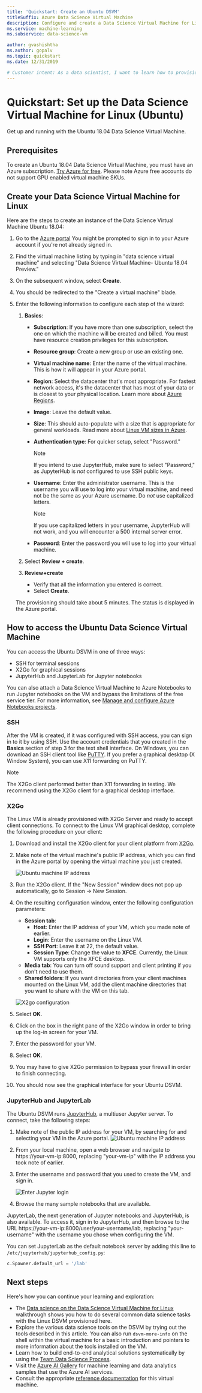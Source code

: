 ```yaml
---
title: 'Quickstart: Create an Ubuntu DSVM'
titleSuffix: Azure Data Science Virtual Machine 
description: Configure and create a Data Science Virtual Machine for Linux (Ubuntu) to do analytics and machine learning.
ms.service: machine-learning
ms.subservice: data-science-vm

author: gvashishtha
ms.author: gopalv
ms.topic: quickstart
ms.date: 12/31/2019

# Customer intent: As a data scientist, I want to learn how to provision the Linux DSVM so that I can move my existing workflow to the cloud.
---
```


# Quickstart: Set up the Data Science Virtual Machine for Linux (Ubuntu)

Get up and running with the Ubuntu 18.04 Data Science Virtual Machine.

## Prerequisites

To create an Ubuntu 18.04 Data Science Virtual Machine, you must have an Azure subscription. [Try Azure for free](https://azure.com/free).
Please note Azure free accounts do not support GPU enabled virtual machine SKUs.

## Create your Data Science Virtual Machine for Linux

Here are the steps to create an instance of the Data Science Virtual Machine Ubuntu 18.04:

1. Go to the [Azure portal](https://portal.azure.com) You might be prompted to sign in to your Azure account if you're not already signed in.
1. Find the virtual machine listing by typing in "data science virtual machine" and selecting "Data Science Virtual Machine- Ubuntu 18.04 Preview."

1. On the subsequent window, select **Create**.

1. You should be redirected to the "Create a virtual machine" blade.
   
1. Enter the following information to configure each step of the wizard:

    1. **Basics**:
    
       * **Subscription**: If you have more than one subscription, select the one on which the machine will be created and billed. You must have resource creation privileges for this subscription.
       * **Resource group**: Create a new group or use an existing one.
       * **Virtual machine name**: Enter the name of the virtual machine. This is how it will appear in your Azure portal.
       * **Region**: Select the datacenter that's most appropriate. For fastest network access, it's the datacenter that has most of your data or is closest to your physical location. Learn more about [Azure Regions](https://azure.microsoft.com/global-infrastructure/regions/).
       * **Image**: Leave the default value.
       * **Size**: This should auto-populate with a size that is appropriate for general workloads. Read more about [Linux VM sizes in Azure](../../virtual-machines/linux/sizes.md).
       * **Authentication type**: For quicker setup, select "Password." 
         
         > [!NOTE]
         > If you intend to use JupyterHub, make sure to select "Password," as JupyterHub is *not* configured to use SSH public keys.

       * **Username**: Enter the administrator username. This is the username you will use to log into your virtual machine, and need not be the same as your Azure username. Do *not* use capitalized letters.
         
         > [!NOTE]
         > If you use capitalized letters in your username, JupyterHub will not work, and you will encounter a 500 internal server error.

       * **Password**: Enter the password you will use to log into your virtual machine.    
    
   1. Select **Review + create**.
   1. **Review+create**
      * Verify that all the information you entered is correct. 
      * Select **Create**.
    
    The provisioning should take about 5 minutes. The status is displayed in the Azure portal.

## How to access the Ubuntu Data Science Virtual Machine

You can access the Ubuntu DSVM in one of three ways:

  * SSH for terminal sessions
  * X2Go for graphical sessions
  * JupyterHub and JupyterLab for Jupyter notebooks

You can also attach a Data Science Virtual Machine to Azure Notebooks to run Jupyter notebooks on the VM and bypass the limitations of the free service tier. For more information, see [Manage and configure Azure Notebooks projects](../../notebooks/configure-manage-azure-notebooks-projects.md#compute-tier).

### SSH

After the VM is created, if it was configured with SSH access, you can sign in to it by using SSH. Use the account credentials that you created in the **Basics** section of step 3 for the text shell interface. On Windows, you can download an SSH client tool like [PuTTY](https://www.putty.org). If you prefer a graphical desktop (X Window System), you can use X11 forwarding on PuTTY.

> [!NOTE]
> The X2Go client performed better than X11 forwarding in testing. We recommend using the X2Go client for a graphical desktop interface.

### X2Go

The Linux VM is already provisioned with X2Go Server and ready to accept client connections. To connect to the Linux VM graphical desktop, complete the following procedure on your client:

1. Download and install the X2Go client for your client platform from [X2Go](https://wiki.x2go.org/doku.php/doc:installation:x2goclient).
1. Make note of the virtual machine's public IP address, which you can find in the Azure portal by opening the virtual machine you just created.

   ![Ubuntu machine IP address](./media/dsvm-ubuntu-intro/ubuntu-ip-address.png)

1. Run the X2Go client. If the "New Session" window does not pop up automatically, go to Session -> New Session.

1. On the resulting configuration window, enter the following configuration parameters:
   * **Session tab**:
     * **Host**: Enter the IP address of your VM, which you made note of earlier.
     * **Login**: Enter the username on the Linux VM.
     * **SSH Port**: Leave it at 22, the default value.
     * **Session Type**: Change the value to **XFCE**. Currently, the Linux VM supports only the XFCE desktop.
   * **Media tab**: You can turn off sound support and client printing if you don't need to use them.
   * **Shared folders**: If you want directories from your client machines mounted on the Linux VM, add the client machine directories that you want to share with the VM on this tab.

   ![X2go configuration](./media/dsvm-ubuntu-intro/x2go-ubuntu.png)
1. Select **OK**.
1. Click on the box in the right pane of the X2Go window in order to bring up the log-in screen for your VM.
1. Enter the password for your VM.
1. Select **OK**.
1. You may have to give X2Go permission to bypass your firewall in order to finish connecting.
1. You should now see the graphical interface for your Ubuntu DSVM. 


### JupyterHub and JupyterLab

The Ubuntu DSVM runs [JupyterHub](https://github.com/jupyterhub/jupyterhub), a multiuser Jupyter server. To connect, take the following steps:

   1. Make note of the public IP address for your VM, by searching for and selecting your VM in the Azure portal.
      ![Ubuntu machine IP address](./media/dsvm-ubuntu-intro/ubuntu-ip-address.png)

   1. From your local machine, open a web browser and navigate to https:\//your-vm-ip:8000, replacing "your-vm-ip" with the IP address you took note of earlier.
   1. Enter the username and password that you used to create the VM, and sign in. 

      ![Enter Jupyter login](./media/dsvm-ubuntu-intro/jupyter-login.png)

   1. Browse the many sample notebooks that are available.

JupyterLab, the next generation of Jupyter notebooks and JupyterHub, is also available. To access it, sign in to JupyterHub, and then browse to the URL https:\//your-vm-ip:8000/user/your-username/lab, replacing "your-username" with the username you chose when configuring the VM.

You can set JupyterLab as the default notebook server by adding this line to `/etc/jupyterhub/jupyterhub_config.py`:

```python
c.Spawner.default_url = '/lab'
```

## Next steps

Here's how you can continue your learning and exploration:

* The [Data science on the Data Science Virtual Machine for Linux](linux-dsvm-walkthrough.md) walkthrough shows you how to do several common data science tasks with the Linux DSVM provisioned here. 
* Explore the various data science tools on the DSVM by trying out the tools described in this article. You can also run `dsvm-more-info` on the shell within the virtual machine for a basic introduction and pointers to more information about the tools installed on the VM.  
* Learn how to build end-to-end analytical solutions systematically by using the [Team Data Science Process](https://aka.ms/tdsp).
* Visit the [Azure AI Gallery](https://gallery.azure.ai/) for machine learning and data analytics samples that use the Azure AI services.
* Consult the appropriate [reference documentation](./reference-ubuntu-vm.md) for this virtual machine.
